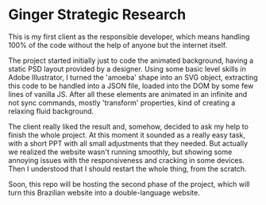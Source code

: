 # Ginger Strategic Research

This is my first client as the responsible developer, which means handling 100% of the code without the help of anyone but the internet itself.

The project started initially just to code the animated background, having a static PSD layout provided by a designer. Using some basic level skills in Adobe Illustrator, I turned the 'amoeba' shape into an SVG object, extracting this code to be handled into a JSON file, loaded into the DOM by some few lines of vanilla JS. After all these elements are animated in an infinite and not sync commands, mostly 'transform' properties, kind of creating a relaxing fluid background.

The client really liked the result and, somehow, decided to ask my help to finish the whole project. At this moment it sounded as a really easy task, with a short PPT with all small adjustments that they needed. But actually we realized the website wasn't running smoothly, but showing some annoying issues with the responsiveness and cracking in some devices. Then I understood that I should restart the whole thing, from the scratch.

Soon, this repo will be hosting the second phase of the project, which will turn this Brazilian website into a double-language website.
